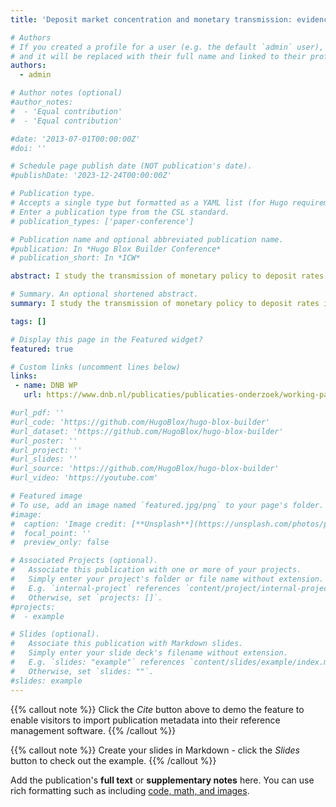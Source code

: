 ```yaml
---
title: 'Deposit market concentration and monetary transmission: evidence from the euro area'

# Authors
# If you created a profile for a user (e.g. the default `admin` user), write the username (folder name) here
# and it will be replaced with their full name and linked to their profile.
authors:
  - admin

# Author notes (optional)
#author_notes:
#  - 'Equal contribution'
#  - 'Equal contribution'

#date: '2013-07-01T00:00:00Z'
#doi: ''

# Schedule page publish date (NOT publication's date).
#publishDate: '2023-12-24T00:00:00Z'

# Publication type.
# Accepts a single type but formatted as a YAML list (for Hugo requirements).
# Enter a publication type from the CSL standard.
# publication_types: ['paper-conference']

# Publication name and optional abbreviated publication name.
#publication: In *Hugo Blox Builder Conference*
# publication_short: In *ICW*

abstract: I study the transmission of monetary policy to deposit rates in the euro area with a focus on the role of banking sector concentration. Using a local projections framework with 2003-2022 country-level and bank-level data for thirteen euro area member states, I find that deposit rates respond symmetrically to unexpected changes in monetary policy. However, more concentrated domestic banking sectors do pass on unexpected monetary tightening (easing) more slowly (quickly) than less concentrated banking sectors, which contributes to a temporary divergence of deposit rates across the euro area. These results suggest that heterogeneity in the degree of banking sector concentration matters for the transmission of monetary policy, which in turn may affect banking sector profitability as well as the macro-economic response to monetary policy. 

# Summary. An optional shortened abstract.
summary: I study the transmission of monetary policy to deposit rates in the euro area with a focus on the role of banking sector concentration. Using a local projections framework with 2003-2022 country-level and bank-level data for thirteen euro area member states, I find that deposit rates respond symmetrically to unexpected changes in monetary policy. However, more concentrated domestic banking sectors do pass on unexpected monetary tightening (easing) more slowly (quickly) than less concentrated banking sectors, which contributes to a temporary divergence of deposit rates across the euro area. These results suggest that heterogeneity in the degree of banking sector concentration matters for the transmission of monetary policy, which in turn may affect banking sector profitability as well as the macro-economic response to monetary policy. 

tags: []

# Display this page in the Featured widget?
featured: true

# Custom links (uncomment lines below)
links:
 - name: DNB WP
   url: https://www.dnb.nl/publicaties/publicaties-onderzoek/working-paper-2023/790-deposit-market-concentration-and-monetary-transmission-evidence-from-the-euro-area/

#url_pdf: ''
#url_code: 'https://github.com/HugoBlox/hugo-blox-builder'
#url_dataset: 'https://github.com/HugoBlox/hugo-blox-builder'
#url_poster: ''
#url_project: ''
#url_slides: ''
#url_source: 'https://github.com/HugoBlox/hugo-blox-builder'
#url_video: 'https://youtube.com'

# Featured image
# To use, add an image named `featured.jpg/png` to your page's folder.
#image:
#  caption: 'Image credit: [**Unsplash**](https://unsplash.com/photos/pLCdAaMFLTE)'
#  focal_point: ''
#  preview_only: false

# Associated Projects (optional).
#   Associate this publication with one or more of your projects.
#   Simply enter your project's folder or file name without extension.
#   E.g. `internal-project` references `content/project/internal-project/index.md`.
#   Otherwise, set `projects: []`.
#projects:
#  - example

# Slides (optional).
#   Associate this publication with Markdown slides.
#   Simply enter your slide deck's filename without extension.
#   E.g. `slides: "example"` references `content/slides/example/index.md`.
#   Otherwise, set `slides: ""`.
#slides: example
---
```


{{% callout note %}}
Click the _Cite_ button above to demo the feature to enable visitors to import publication metadata into their reference management software.
{{% /callout %}}

{{% callout note %}}
Create your slides in Markdown - click the _Slides_ button to check out the example.
{{% /callout %}}

Add the publication's **full text** or **supplementary notes** here. You can use rich formatting such as including [code, math, and images](https://docs.hugoblox.com/content/writing-markdown-latex/).
